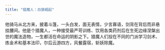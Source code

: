 ```yaml
---
title: "猎魔人：白狼崛起"
---
```

他骑马从北方来，披着斗篷，一头白发，面无表情，少言寡语，剑背在背后而非悬挂腰间。他是个猎魔人，一种接受最严苛训练、饮用各类药剂后在生死边缘涅槃出世的魔法造物，一生都活在命运的阴影之下。猎魔人们投在不同的门派学习剑术、炼金术和基本法印，尔后云游四方，风餐露宿，斩妖除魔。